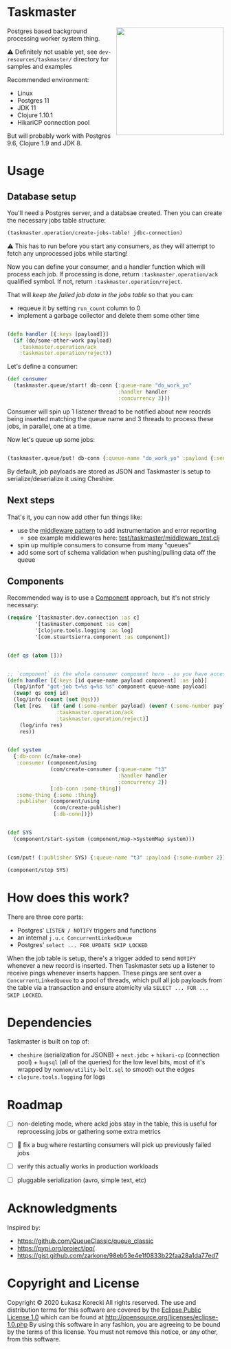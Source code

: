 # Taskmaster

<img src="https://img.cinemablend.com/filter:scale/quill/b/3/6/2/9/9/b36299d3e49f972d430cae647b5bec83ad70eae8.jpg?mw=600" align="right" width=250 >

Postgres based background processing worker system thing.



:warning: Definitely not usable yet, see `dev-resources/taskmaster/` directory for samples and examples

Recommended environment:

- Linux
- Postgres 11
- JDK 11
- Clojure 1.10.1
- HikariCP connection pool

But will probably work with Postgres 9.6, Clojure 1.9 and JDK 8.


# Usage


## Database setup

You'll need a Postgres server, and a databsae created. Then you can create the necessary jobs table structure:

```clojure
(taskmaster.operation/create-jobs-table! jdbc-connection)

```

:warning: This has to run before you start any consumers, as they will attempt to fetch any unprocessed jobs while starting!

Now you can define your consumer, and a handler function which will process each job. If processing is done, return `:taskmaster.operation/ack` qualified symbol. If not, return `:taskmaster.operation/reject`.

That will *keep the failed job data in the jobs table* so that you can:

- requeue it by setting `run_count` column to 0
- implement a garbage collector and delete them some other time



```clojure

(defn handler [{:keys [payload]}]
  (if (do/some-other-work payload)
    :taskmaster.operation/ack
    :taskmaster.operation/reject))
```

Let's define a consumer:

```clojure
(def consumer
  (taskmaster.queue/start! db-conn {:queue-name "do_work_yo"
                                    :handler handler
                                    :concurrency 3}))


```

Consumer will spin up 1 listener thread to be notified about new reocrds being inserted matching the queue name and 3 threads to process these jobs, in parallel, one at a time.

Now let's queue up some jobs:


```clojure

(taskmaster.queue/put! db-conn {:queue-name "do_work_yo" :payload {:send-email "test@example.com"}})
```

By default, job payloads are stored as JSON and Taskmaster is setup to serialize/deserialize it using Cheshire.

## Next steps

That's it, you can now add other fun things like:

- use the [middleware pattern](http://clojure-doc.org/articles/cookbooks/middleware.html) to add instrumentation and error reporting
  - see example middlewares here: [test/taskmaster/middleware_test.clj](test/taskmaster/middleware_test.clj)
- spin up multiple consumers to consume from many "queues"
- add some sort of schema validation when pushing/pulling data off the queue


## Components

Recommended way is to use a [Component](https://github.com/stuartsierra/component) approach, but it's not stricly necessary:


```clojure
(require '[taskmaster.dev.connection :as c]
         '[taskmaster.component :as com]
         '[clojure.tools.logging :as log]
         '[com.stuartsierra.component :as component])


(def qs (atom []))


;; `component` is the whole consumer component here - so you have access to its' dependencies
(defn handler [{:keys [id queue-name payload component] :as job}]
  (log/infof "got-job t=%s q=%s %s" component queue-name payload)
  (swap! qs conj id)
  (log/info (count (set @qs)))
  (let [res   (if (and (:some-number payload) (even? (:some-number payload)))
                :taskmaster.operation/ack
                :taskmaster.operation/reject)]
    (log/info res)
    res))


(def system
  {:db-conn (c/make-one)
   :consumer (component/using
              (com/create-consumer {:queue-name "t3"
                                    :handler handler
                                    :concurrency 2})
              [:db-conn :some-thing])
   :some-thing {:some :thing}
   :publisher (component/using
               (com/create-publisher)
               [:db-conn])})


(def SYS
  (component/start-system (component/map->SystemMap system)))


(com/put! (:publisher SYS) {:queue-name "t3" :payload {:some-number 2}})

(component/stop SYS)

```

# How does this work?

There are three core parts:

- Postgres' `LISTEN / NOTIFY` triggers and functions
- an internal `j.u.c ConcurrentLinkedQueue`
- Postgres' `select ... FOR UPDATE SKIP LOCKED`

When the job table is setup, there's a trigger added to send `NOTIFY` whenever a new record is inserted. Then Taskmaster sets up a listener to receive pings
whenever inserts happen. These pings are sent over a `ConcurrentLinkedQueue` to a pool of threads, which
pull all job payloads from the table via a transaction and ensure atomicity via `SELECT ... FOR ... SKIP LOCKED`.

# Dependencies

Taskmaster is built on top of:

- `cheshire` (serialization for JSONB) + `next.jdbc` + `hikari-cp` (connection pool)  +  `hugsql`  (all of the queries) for the low level bits, most of it's wrapped by `nomnom/utility-belt.sql` to smooth out the edges
- `clojure.tools.logging` for logs


# Roadmap

- [ ] non-deleting mode, where ackd jobs stay in the table, this is useful for reprocessing jobs or gathering some extra metrics
- [ ] :bug: fix a bug where restarting consumers will pick up previously failed jobs
- [ ] verify this actually works in production workloads
- [ ] pluggable serialization (avro, simple text, etc)


# Acknowledgments

Inspired by:

- https://github.com/QueueClassic/queue_classic
- https://pypi.org/project/pq/
- https://gist.github.com/zarkone/98eb53e4e1f0833b22faa28a1da77ed7


# Copyright and License

Copyright © 2020 Łukasz Korecki All rights reserved. The use and distribution terms for this software are covered by the [Eclipse Public License 1.0](http://opensource.org/licenses/eclipse-1.0.php) which can be found at http://opensource.org/licenses/eclipse-1.0.php  By using this software in any fashion, you are agreeing to be bound by the terms of this license. You must not remove this notice, or any other, from this software.
